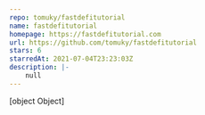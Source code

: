 ```yaml
---
repo: tomuky/fastdefitutorial
name: fastdefitutorial
homepage: https://fastdefitutorial.com
url: https://github.com/tomuky/fastdefitutorial
stars: 6
starredAt: 2021-07-04T23:23:03Z
description: |-
    null
---
```


[object Object]
